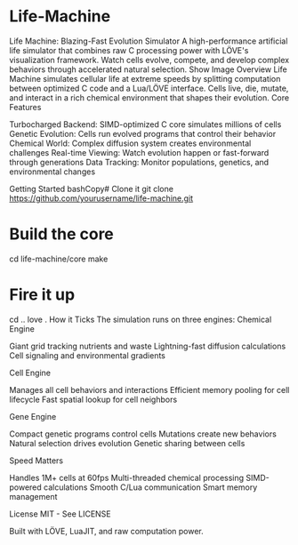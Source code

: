 # Life-Machine
Life Machine: Blazing-Fast Evolution Simulator
A high-performance artificial life simulator that combines raw C processing power with LÖVE's visualization framework. Watch cells evolve, compete, and develop complex behaviors through accelerated natural selection.
Show Image
Overview
Life Machine simulates cellular life at extreme speeds by splitting computation between optimized C code and a Lua/LÖVE interface. Cells live, die, mutate, and interact in a rich chemical environment that shapes their evolution.
Core Features

Turbocharged Backend: SIMD-optimized C core simulates millions of cells
Genetic Evolution: Cells run evolved programs that control their behavior
Chemical World: Complex diffusion system creates environmental challenges
Real-time Viewing: Watch evolution happen or fast-forward through generations
Data Tracking: Monitor populations, genetics, and environmental changes

Getting Started
bashCopy# Clone it
git clone https://github.com/yourusername/life-machine.git

# Build the core
cd life-machine/core
make

# Fire it up
cd ..
love .
How it Ticks
The simulation runs on three engines:
Chemical Engine

Giant grid tracking nutrients and waste
Lightning-fast diffusion calculations
Cell signaling and environmental gradients

Cell Engine

Manages all cell behaviors and interactions
Efficient memory pooling for cell lifecycle
Fast spatial lookup for cell neighbors

Gene Engine

Compact genetic programs control cells
Mutations create new behaviors
Natural selection drives evolution
Genetic sharing between cells

Speed Matters

Handles 1M+ cells at 60fps
Multi-threaded chemical processing
SIMD-powered calculations
Smooth C/Lua communication
Smart memory management


License
MIT - See LICENSE

Built with LÖVE, LuaJIT, and raw computation power.
